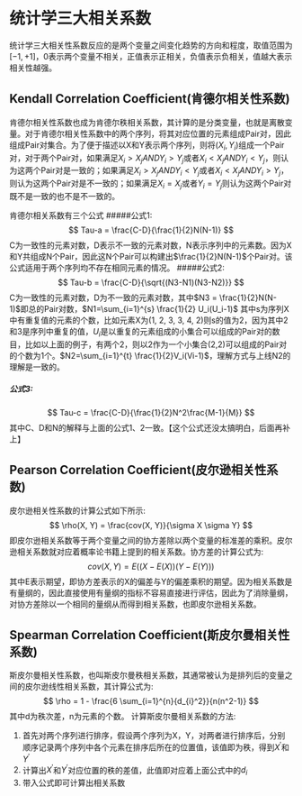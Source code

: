 # 统计学三大相关系数
统计学三大相关性系数反应的是两个变量之间变化趋势的方向和程度，取值范围为$[-1, +1]$，0表示两个变量不相关，正值表示正相关，负值表示负相关，值越大表示相关性越强。

## Kendall Correlation Coefficient(肯德尔相关性系数)
肯德尔相关性系数也成为肯德尔秩相关系数，其计算的是分类变量，也就是离散变量。对于肯德尔相关性系数中的两个序列，将其对应位置的元素组成Pair对，因此组成Pair对集合。为了便于描述以X和Y表示两个序列，则将$(X_i, Y_i)$组成一个Pair对，对于两个Pair对，如果满足$X_i>X_j AND Y_i > Y_j$或者$X_i < X_j AND Y_i < Y_j$，则认为这两个Pair对是一致的；如果满足$X_i > X_j AND Y_i < Y_j$或者$X_i < X_j AND Y_i > Y_j$，则认为这两个Pair对是不一致的；如果满足$X_i = X_j$或者$Y_i = Y_j$则认为这两个Pair对既不是一致的也不是不一致的。

肯德尔相关系数有三个公式
#####公式1:
$$
Tau-a = \frac{C-D}{\frac{1}{2}N(N-1)}
$$
C为一致性的元素对数，D表示不一致的元素对数，N表示序列中的元素数。因为X和Y共组成N个Pair，因此这N个Pair可以构建出$\frac{1}{2}N(N-1)$个Pair对。该公式适用于两个序列均不存在相同元素的情况。
#####公式2:
$$
Tau-b = \frac{C-D}{\sqrt{(N3-N1)(N3-N2)}}
$$
C为一致性的元素对数，D为不一致的元素对数，其中$N3 = \frac{1}{2}N(N-1)$即总的Pair对数，$N1=\sum_{i=1}^{s} \frac{1}{2} U_i(U_i-1)$ 其中s为序列X中有重复值的元素的个数，比如元素X为(1, 2, 3, 3, 4, 2)则s的值为2，因为其中2和3是序列中重复的值，$U_i$是以重复的元素组成的小集合可以组成的Pair对的数目，比如以上面的例子，有两个2，则以2作为一个小集合(2,2)可以组成的Pair对的个数为1个。$N2=\sum_{i=1}^{t} \frac{1}{2}V_i(Vi-1)$，理解方式与上线N2的理解是一致的。
##### 公式3:
$$
Tau-c = \frac{C-D}{\frac{1}{2}N^2\frac{M-1}{M}}
$$
其中C、D和N的解释与上面的公式1、2一致。【这个公式还没太搞明白，后面再补上】


## Pearson Correlation Coefficient(皮尔逊相关性系数)
皮尔逊相关性系数的计算公式如下所示:
$$
\rho(X, Y) = \frac{cov(X, Y)}{\sigma X \sigma Y}
$$
即皮尔逊相关系数等于两个变量之间的协方差除以两个变量的标准差的乘积。皮尔逊相关系数就对应着概率论书籍上提到的相关系数。协方差的计算公式为:
$$
cov(X, Y) = E((X-E(X))(Y-E(Y)))
$$
其中E表示期望，即协方差表示的X的偏差与Y的偏差乘积的期望。因为相关系数是有量纲的，因此直接使用有量纲的指标不容易直接进行评估，因此为了消除量纲，对协方差除以一个相同的量纲从而得到相关系数，也即皮尔逊相关系数。

## Spearman Correlation Coefficient(斯皮尔曼相关性系数)
斯皮尔曼相关性系数，也叫斯皮尔曼秩相关系数，其通常被认为是排列后的变量之间的皮尔逊线性相关系数，其计算公式为:
$$
\rho = 1 - \frac{6 \sum_{i=1}^{n}{d_{i}^2}}{n(n^2-1)}
$$
其中d为秩次差，n为元素的个数。
计算斯皮尔曼相关系数的方法:
1) 首先对两个序列进行排序，假设两个序列为X，Y，对两者进行排序后，分别顺序记录两个序列中各个元素在排序后所在的位置值，该值即为秩，得到$X^{'}$和$Y^{'}$
2) 计算出$X^{'}$和$Y^{'}$对应位置的秩的差值，此值即对应着上面公式中的$d_{i}$
3) 带入公式即可计算出相关系数